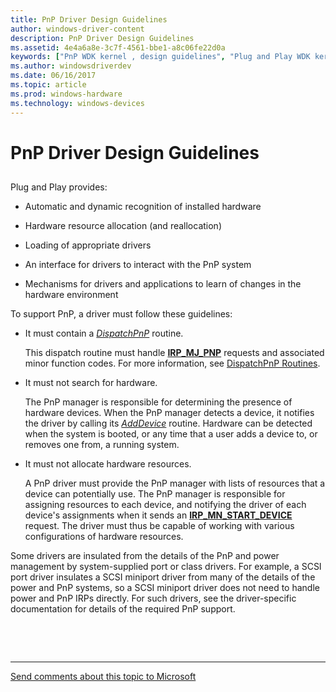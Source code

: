 ```yaml
---
title: PnP Driver Design Guidelines
author: windows-driver-content
description: PnP Driver Design Guidelines
ms.assetid: 4e4a6a8e-3c7f-4561-bbe1-a8c06fe22d0a
keywords: ["PnP WDK kernel , design guidelines", "Plug and Play WDK kernel , design guidelines"]
ms.author: windowsdriverdev
ms.date: 06/16/2017
ms.topic: article
ms.prod: windows-hardware
ms.technology: windows-devices
---
```


# PnP Driver Design Guidelines


## <a href="" id="ddk-pnp-driver-design-guidelines-kg"></a>


Plug and Play provides:

-   Automatic and dynamic recognition of installed hardware

-   Hardware resource allocation (and reallocation)

-   Loading of appropriate drivers

-   An interface for drivers to interact with the PnP system

-   Mechanisms for drivers and applications to learn of changes in the hardware environment

To support PnP, a driver must follow these guidelines:

-   It must contain a [*DispatchPnP*](https://msdn.microsoft.com/library/windows/hardware/ff543341) routine.

    This dispatch routine must handle [**IRP\_MJ\_PNP**](https://msdn.microsoft.com/library/windows/hardware/ff550772) requests and associated minor function codes. For more information, see [DispatchPnP Routines](dispatchpnp-routines.md).

-   It must not search for hardware.

    The PnP manager is responsible for determining the presence of hardware devices. When the PnP manager detects a device, it notifies the driver by calling its [*AddDevice*](https://msdn.microsoft.com/library/windows/hardware/ff540521) routine. Hardware can be detected when the system is booted, or any time that a user adds a device to, or removes one from, a running system.

-   It must not allocate hardware resources.

    A PnP driver must provide the PnP manager with lists of resources that a device can potentially use. The PnP manager is responsible for assigning resources to each device, and notifying the driver of each device's assignments when it sends an [**IRP\_MN\_START\_DEVICE**](https://msdn.microsoft.com/library/windows/hardware/ff551749) request. The driver must thus be capable of working with various configurations of hardware resources.

Some drivers are insulated from the details of the PnP and power management by system-supplied port or class drivers. For example, a SCSI port driver insulates a SCSI miniport driver from many of the details of the power and PnP systems, so a SCSI miniport driver does not need to handle power and PnP IRPs directly. For such drivers, see the driver-specific documentation for details of the required PnP support.

 

 


--------------------
[Send comments about this topic to Microsoft](mailto:wsddocfb@microsoft.com?subject=Documentation%20feedback%20%5Bkernel\kernel%5D:%20PnP%20Driver%20Design%20Guidelines%20%20RELEASE:%20%286/14/2017%29&body=%0A%0APRIVACY%20STATEMENT%0A%0AWe%20use%20your%20feedback%20to%20improve%20the%20documentation.%20We%20don't%20use%20your%20email%20address%20for%20any%20other%20purpose,%20and%20we'll%20remove%20your%20email%20address%20from%20our%20system%20after%20the%20issue%20that%20you're%20reporting%20is%20fixed.%20While%20we're%20working%20to%20fix%20this%20issue,%20we%20might%20send%20you%20an%20email%20message%20to%20ask%20for%20more%20info.%20Later,%20we%20might%20also%20send%20you%20an%20email%20message%20to%20let%20you%20know%20that%20we've%20addressed%20your%20feedback.%0A%0AFor%20more%20info%20about%20Microsoft's%20privacy%20policy,%20see%20http://privacy.microsoft.com/default.aspx. "Send comments about this topic to Microsoft")



